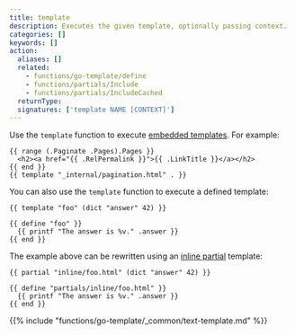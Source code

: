 ```yaml
---
title: template
description: Executes the given template, optionally passing context.
categories: []
keywords: []
action:
  aliases: []
  related:
    - functions/go-template/define
    - functions/partials/Include
    - functions/partials/IncludeCached
  returnType: 
  signatures: ['template NAME [CONTEXT]']
---
```


Use the `template` function to execute [embedded templates]. For example:

```go-html-template
{{ range (.Paginate .Pages).Pages }}
  <h2><a href="{{ .RelPermalink }}">{{ .LinkTitle }}</a></h2>
{{ end }}
{{ template "_internal/pagination.html" . }}
```

You can also use the `template` function to execute a defined template:

```go-html-template
{{ template "foo" (dict "answer" 42) }}

{{ define "foo" }}
  {{ printf "The answer is %v." .answer }}
{{ end }}
```

The example above can be rewritten using an [inline partial] template:

```go-html-template
{{ partial "inline/foo.html" (dict "answer" 42) }}

{{ define "partials/inline/foo.html" }}
  {{ printf "The answer is %v." .answer }}
{{ end }}
```

{{% include "functions/go-template/_common/text-template.md" %}}

[`partial`]: /functions/partials/include/
[inline partial]: /templates/partial/#inline-partials
[embedded templates]: /templates/embedded/
